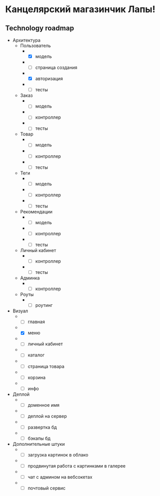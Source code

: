 # Канцелярский магазинчик Лапы!

## Technology roadmap
* Архитектура
  * Пользователь
    * - [x] модель
    * - [ ] страница создания
    * - [x] авторизация
    * - [ ] тесты
  * Заказ
    * - [ ] модель
    * - [ ] контроллер
    * - [ ] тесты
  * Товар
    * - [ ] модель
    * - [ ] контроллер
    * - [ ] тесты
  * Теги
    * - [ ] модель
    * - [ ] контроллер
    * - [ ] тесты
  * Рекомендации
    * - [ ] модель
    * - [ ] контроллер
    * - [ ] тесты
  * Личный кабинет
    * - [ ] контроллер
    * - [ ] тесты
  * Админка
    * - [ ] контроллер
  * Роуты
    * - [ ] роутинг
* Визуал
  * - [ ] главная
  * - [x] меню
  * - [ ] личный кабинет
  * - [ ] каталог
  * - [ ] страница товара
  * - [ ] корзина
  * - [ ] инфо
* Деплой
  * - [ ] доменное имя
  * - [ ] деплой на сервер
  * - [ ] развертка бд
  * - [ ] бэкапы бд
* Дополнительные штуки
  * - [ ] загрузка картинок в облако
  * - [ ] продвинутая работа с картинками в галерее
  * - [ ] чат с админом на вебсокетах
  * - [ ] почтовый сервис
